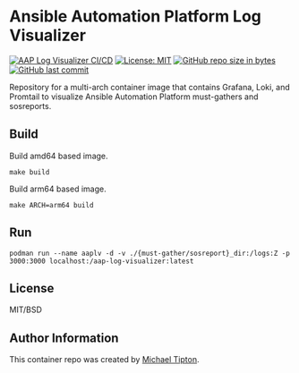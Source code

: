 Ansible Automation Platform Log Visualizer
=========
[![AAP Log Visualizer CI/CD](https://github.com/CastawayEGR/aap-log-visualizer/actions/workflows/build.yml/badge.svg)](https://github.com/CastawayEGR/aap-log-visualizer/actions/workflows/build.yml)
[![License: MIT](https://img.shields.io/badge/License-MIT-brightgreen.svg)](https://opensource.org/licenses/MIT)
[![GitHub repo size in bytes](https://img.shields.io/github/repo-size/CastawayEGR/aap-log-visualizer.svg?logoColor=brightgreen)](https://github.com/CastawayEGR/aap-log-visualizer)
[![GitHub last commit](https://img.shields.io/github/last-commit/CastawayEGR/aap-log-visualizer.svg?logoColor=brightgreen)](https://github.com/CastawayEGR/aap-log-visualizer)

Repository for a multi-arch container image that contains Grafana, Loki, and Promtail to visualize Ansible Automation Platform must-gathers and sosreports.

Build
------------

Build amd64 based image.

~~~
make build
~~~

Build arm64 based image.

~~~
make ARCH=arm64 build
~~~

Run
----------------

~~~
podman run --name aaplv -d -v ./{must-gather/sosreport}_dir:/logs:Z -p 3000:3000 localhost:/aap-log-visualizer:latest
~~~

License
-------

MIT/BSD

Author Information
------------------

This container repo was created by [Michael Tipton](https://ibeta.org).
